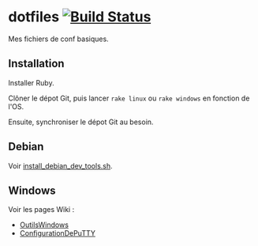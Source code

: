dotfiles [![Build Status](https://secure.travis-ci.org/sroccaserra/dotfiles.png)](http://travis-ci.org/sroccaserra/dotfiles)
========

Mes fichiers de conf basiques.

Installation
------------

Installer Ruby.

Clôner le dépot Git, puis lancer `rake linux` ou `rake windows` en fonction de l'OS.

Ensuite, synchroniser le dépot Git au besoin.

Debian
------

Voir [install_debian_dev_tools.sh](install_debian_dev_tools.sh).

Windows
-------

Voir les pages Wiki :
- [OutilsWindows](https://github.com/sroccaserra/dotfiles/wiki/OutilsWindows)
- [ConfigurationDePuTTY](https://github.com/sroccaserra/dotfiles/wiki/ConfigurationDePuTTY)



